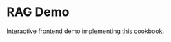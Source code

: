 # RAG Demo

Interactive frontend demo implementing [this cookbook](https://cookbook.openai.com/examples/how_to_combine_gpt4o_with_rag_outfit_assistant).
